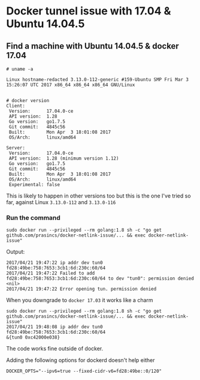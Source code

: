 # Docker tunnel issue with 17.04 & Ubuntu 14.04.5


## Find a machine with Ubuntu 14.04.5 & docker 17.04

```
# uname -a

Linux hostname-redacted 3.13.0-112-generic #159-Ubuntu SMP Fri Mar 3 15:26:07 UTC 2017 x86_64 x86_64 x86_64 GNU/Linux
```

```

# docker version
Client:
 Version:      17.04.0-ce
 API version:  1.28
 Go version:   go1.7.5
 Git commit:   4845c56
 Built:        Mon Apr  3 18:01:08 2017
 OS/Arch:      linux/amd64

Server:
 Version:      17.04.0-ce
 API version:  1.28 (minimum version 1.12)
 Go version:   go1.7.5
 Git commit:   4845c56
 Built:        Mon Apr  3 18:01:08 2017
 OS/Arch:      linux/amd64
 Experimental: false
```


This is likely to happen in other versions too but this is the one I've tried so far, against Linux `3.13.0-112` and `3.13.0-116`

### Run the command


```
sudo docker run --privileged --rm golang:1.8 sh -c "go get github.com/prasincs/docker-netlink-issue/... && exec docker-netlink-issue"
```

Output:

```
2017/04/21 19:47:22 ip addr dev tun0 fd28:49be:758:7653:3cb1:6d:230c:60/64
2017/04/21 19:47:22 Failed to add fd28:49be:758:7653:3cb1:6d:230c:60/64 to dev "tun0": permission denied
<nil>
2017/04/21 19:47:22 Error opening tun. permission denied
```

When you downgrade to `docker 17.03` it works like a charm

```
sudo docker run --privileged --rm golang:1.8 sh -c "go get github.com/prasincs/docker-netlink-issue/... && exec docker-netlink-issue"
2017/04/21 19:48:08 ip addr dev tun0 fd28:49be:758:7653:3cb1:6d:230c:60/64
&{tun0 0xc42000e038}
```


The code works fine outside of docker.


Adding the following options for dockerd doesn't help either

```
DOCKER_OPTS="--ipv6=true --fixed-cidr-v6=fd28:49be::0/120"
```
